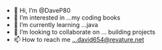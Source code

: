 - 👋 Hi, I’m @DaveP80
- 👀 I’m interested in ...my coding books
- 🌱 I’m currently learning ...java
- 💞️ I’m looking to collaborate on ... building projects
- 📫 How to reach me ...david654@revature.net

<!---
DaveP80/DaveP80 is a ✨ special ✨ repository because its `README.md` (this file) appears on your GitHub profile.
You can click the Preview link to take a look at your changes.
--->
